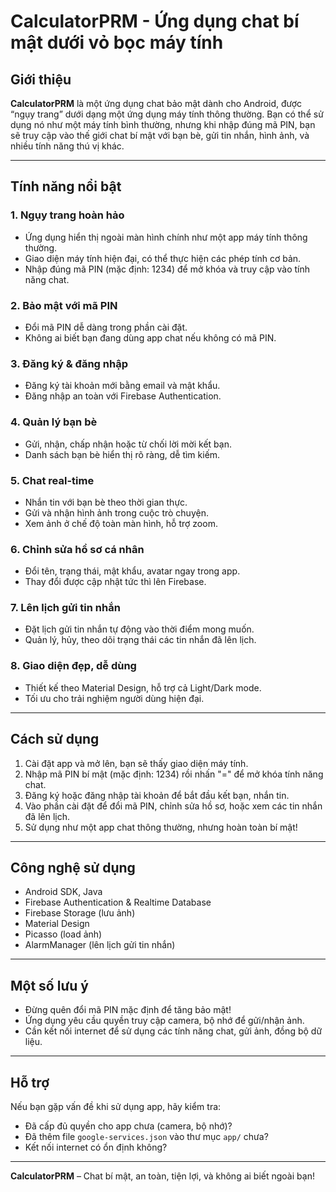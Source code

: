 # CalculatorPRM - Ứng dụng chat bí mật dưới vỏ bọc máy tính

## Giới thiệu

**CalculatorPRM** là một ứng dụng chat bảo mật dành cho Android, được “ngụy trang” dưới dạng một ứng dụng máy tính thông thường. Bạn có thể sử dụng nó như một máy tính bình thường, nhưng khi nhập đúng mã PIN, bạn sẽ truy cập vào thế giới chat bí mật với bạn bè, gửi tin nhắn, hình ảnh, và nhiều tính năng thú vị khác.

---

## Tính năng nổi bật

### 1. Ngụy trang hoàn hảo
- Ứng dụng hiển thị ngoài màn hình chính như một app máy tính thông thường.
- Giao diện máy tính hiện đại, có thể thực hiện các phép tính cơ bản.
- Nhập đúng mã PIN (mặc định: 1234) để mở khóa và truy cập vào tính năng chat.

### 2. Bảo mật với mã PIN
- Đổi mã PIN dễ dàng trong phần cài đặt.
- Không ai biết bạn đang dùng app chat nếu không có mã PIN.

### 3. Đăng ký & đăng nhập
- Đăng ký tài khoản mới bằng email và mật khẩu.
- Đăng nhập an toàn với Firebase Authentication.

### 4. Quản lý bạn bè
- Gửi, nhận, chấp nhận hoặc từ chối lời mời kết bạn.
- Danh sách bạn bè hiển thị rõ ràng, dễ tìm kiếm.

### 5. Chat real-time
- Nhắn tin với bạn bè theo thời gian thực.
- Gửi và nhận hình ảnh trong cuộc trò chuyện.
- Xem ảnh ở chế độ toàn màn hình, hỗ trợ zoom.

### 6. Chỉnh sửa hồ sơ cá nhân
- Đổi tên, trạng thái, mật khẩu, avatar ngay trong app.
- Thay đổi được cập nhật tức thì lên Firebase.

### 7. Lên lịch gửi tin nhắn
- Đặt lịch gửi tin nhắn tự động vào thời điểm mong muốn.
- Quản lý, hủy, theo dõi trạng thái các tin nhắn đã lên lịch.

### 8. Giao diện đẹp, dễ dùng
- Thiết kế theo Material Design, hỗ trợ cả Light/Dark mode.
- Tối ưu cho trải nghiệm người dùng hiện đại.

---

## Cách sử dụng

1. Cài đặt app và mở lên, bạn sẽ thấy giao diện máy tính.
2. Nhập mã PIN bí mật (mặc định: 1234) rồi nhấn "=" để mở khóa tính năng chat.
3. Đăng ký hoặc đăng nhập tài khoản để bắt đầu kết bạn, nhắn tin.
4. Vào phần cài đặt để đổi mã PIN, chỉnh sửa hồ sơ, hoặc xem các tin nhắn đã lên lịch.
5. Sử dụng như một app chat thông thường, nhưng hoàn toàn bí mật!

---

## Công nghệ sử dụng

- Android SDK, Java
- Firebase Authentication & Realtime Database
- Firebase Storage (lưu ảnh)
- Material Design
- Picasso (load ảnh)
- AlarmManager (lên lịch gửi tin nhắn)

---

## Một số lưu ý

- Đừng quên đổi mã PIN mặc định để tăng bảo mật!
- Ứng dụng yêu cầu quyền truy cập camera, bộ nhớ để gửi/nhận ảnh.
- Cần kết nối internet để sử dụng các tính năng chat, gửi ảnh, đồng bộ dữ liệu.

---

## Hỗ trợ

Nếu bạn gặp vấn đề khi sử dụng app, hãy kiểm tra:
- Đã cấp đủ quyền cho app chưa (camera, bộ nhớ)?
- Đã thêm file `google-services.json` vào thư mục `app/` chưa?
- Kết nối internet có ổn định không?

---

**CalculatorPRM** – Chat bí mật, an toàn, tiện lợi, và không ai biết ngoài bạn! 